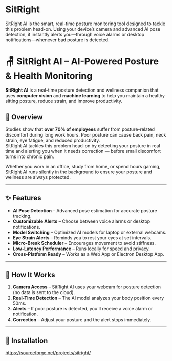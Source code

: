 # SitRight
SitRight AI is the smart, real-time posture monitoring tool designed to tackle this problem head-on. Using your device’s camera and advanced AI pose detection, it instantly alerts you—through voice alarms or desktop notifications—whenever bad posture is detected.

# 🪑 SitRight AI – AI-Powered Posture & Health Monitoring

**SitRight AI** is a real-time posture detection and wellness companion that uses **computer vision** and **machine learning** to help you maintain a healthy sitting posture, reduce strain, and improve productivity.

## 📖 Overview
Studies show that **over 70% of employees** suffer from posture-related discomfort during long work hours. Poor posture can cause back pain, neck strain, eye fatigue, and reduced productivity.  
SitRight AI tackles this problem head-on by detecting your posture in real time and alerting you when it needs correction — before small discomfort turns into chronic pain.

Whether you work in an office, study from home, or spend hours gaming, SitRight AI runs silently in the background to ensure your posture and wellness are always protected.

---

## ✨ Features
- **AI Pose Detection** – Advanced pose estimation for accurate posture tracking.
- **Customizable Alerts** – Choose between voice alarms or desktop notifications.
- **Model Switching** – Optimized AI models for laptop or external webcams.
- **Eye Strain Alerts** – Reminds you to rest your eyes at set intervals.
- **Micro-Break Scheduler** – Encourages movement to avoid stiffness.
- **Low-Latency Performance** – Runs locally for speed and privacy.
- **Cross-Platform Ready** – Works as a Web App or Electron Desktop App.

---

## 📸 How It Works
1. **Camera Access** – SitRight AI uses your webcam for posture detection (no data is sent to the cloud).
2. **Real-Time Detection** – The AI model analyzes your body position every 50ms.
3. **Alerts** – If poor posture is detected, you'll receive a voice alarm or notification.
4. **Correction** – Adjust your posture and the alert stops immediately.

---

## 🚀 Installation

https://sourceforge.net/projects/sitright/
